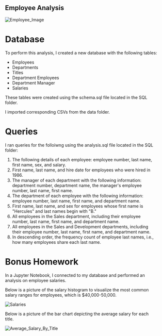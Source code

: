 ## Employee Analysis

![Employee_Image](https://user-images.githubusercontent.com/82002107/130335598-56db41c6-7d6f-45e2-9ba6-0c6733d5e42a.png)

# Database

To perform this analysis, I created a new database with the following tables:
 - Employees
 - Departments
 - Titles
 - Department Employees
 - Department Manager
 - Salaries

These tables were created using the schema.sql file located in the SQL folder.

I imported corresponding CSVs from the data folder.

# Queries

I ran queries for the folloiwng using the analysis.sql file located in the SQL folder:

1. The following details of each employee: employee number, last name, first name, sex, and salary.
2. First name, last name, and hire date for employees who were hired in 1986.
3. The manager of each department with the following information: department number, department name, the manager's employee number, last name, first name.
4. The department of each employee with the following information: employee number, last name, first name, and department name.
5. First name, last name, and sex for employees whose first name is "Hercules" and last names begin with "B."
6. All employees in the Sales department, including their employee number, last name, first name, and department name.
7. All employees in the Sales and Development departments, including their employee number, last name, first name, and department name.
8. In descending order, the frequency count of employee last names, i.e., how many employees share each last name.

# Bonus Homework

In a Jupyter Notebook, I connected to my database and performed an analysis on employee salaries.

Below is a picture of the salary histogram to visualize the most common salary ranges for employees, which is $40,000-50,000.

![Salaries](https://user-images.githubusercontent.com/82002107/130335709-c3356886-eb38-4289-8488-6b50a20211e1.png)

Below is a picture of the bar chart depicting the average salary for each title.

![Average_Salary_By_Title](https://user-images.githubusercontent.com/82002107/130335737-92246ad1-afe4-4258-9a8f-189266adaef1.png)


